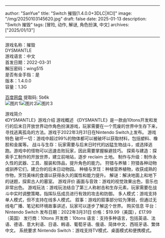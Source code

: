
---
author: "SanYue"
title: "Switch 摧毁[1.4.0.0+3DLC|XCI]"
image: "/img/20250103145620.jpg"
draft: false
date: 2025-01-13
description: "Switch 摧毁"
tags: [冒险, 动作, 解谜, 角色扮演, 中文]
archives: ["2025/01/13"]

---

游戏名称：摧毁   
DYSMANTLE    
游戏语言：中文  
首发日期：2022-03-31  
解压密码：wing515  
是否有金手指：是  
版本：1.4.0.0   
容量：1.3G

[百度网盘](https://pan.baidu.com/s/1c_cKqQ48jwROih5E3WowWg) 提取码: 5b6k  
![图片1](/img/626617.jpg)![图片2](/img/e582dd.jpg)![图片3](/img/5ea1ef.jpg)  

游戏简介  
《DYSMANTLE》游戏介绍
游戏概述
《DYSMANTLE》是一款由10tons开发和发行的后末日开放世界动作角色扮演游戏，玩家需要在一个荒废的世界中生存下来，寻找逃离孤岛的方法。游戏于2022年3月31日在Nintendo Switch上发布。 
游戏特色
破坏一切：游戏中超过99%的物体都可以被破坏以获取材料，包括塑料、橡胶和金属等。
战斗与生存：玩家需要与后末日时代的凶猛生物战斗，或选择逃跑。游戏中的怪物可以迅速击败玩家，因此需要掌握躲避技巧。
探索与建造：探索手工制作的开放世界，建立前哨站，逐步 reclaim 土地。
制作与升级：制作永久性的武器、工具、服装和饰品，提升角色的能力。
狩猎与养殖：狩猎各种动物或驯养它们，建立你的后末日动物园。
种植与烹饪：种植营养植物，收获成熟的作物，烹饪美味的食谱以获得永久的属性和能力提升。
解谜：解决地面上和地下的谜题，探索古人的墓室。
游戏评价
画面与音效：游戏的视觉效果出色，音乐也非常出色。
游戏玩法：游戏玩法结合了第三人称射击和生存元素，玩家需要在战斗中实时调整策略，指挥队伍成员进行有效的攻击和防御。
多人模式：游戏支持单人模式，但不支持在线多人模式。
叙事：游戏的叙事部分较为薄弱，但通过无线电广播、笔记和环境故事讲述，玩家可以逐步了解这个世界。
购买信息
平台：Nintendo Switch
发布日期：2022年3月31日
价格：$19.99（美国），£17.99（英国）
发行商：10tons
开发商：10tons
语言：支持多种语言，包括英语、法语、德语、意大利语、日语、韩语、葡萄牙语、俄语、简体中文、西班牙语、繁体中文。 
系统要求
Nintendo Switch：游戏支持TV模式、桌面模式和便携模式。